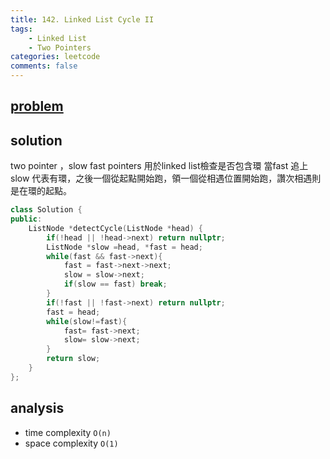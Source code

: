 ```yaml
---
title: 142. Linked List Cycle II
tags:  
    - Linked List
    - Two Pointers
categories: leetcode
comments: false
---
```


## [problem](https://leetcode.com/problems/linked-list-cycle-ii/)

## solution
two pointer ，slow fast pointers 用於linked list檢查是否包含環
當fast 追上slow 代表有環，之後一個從起點開始跑，領一個從相遇位置開始跑，讚次相遇則是在環的起點。

```c++
class Solution {
public:
    ListNode *detectCycle(ListNode *head) {
        if(!head || !head->next) return nullptr;
        ListNode *slow =head, *fast = head;
        while(fast && fast->next){
            fast = fast->next->next;
            slow = slow->next;
            if(slow == fast) break;
        }
        if(!fast || !fast->next) return nullptr;
        fast = head;
        while(slow!=fast){
            fast= fast->next;
            slow= slow->next;
        }
        return slow;
    }
};

```
## analysis
- time complexity `O(n)`
- space complexity `O(1)`
